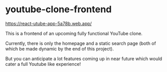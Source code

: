# youtube-clone-frontend
https://react-utube-app-5a78b.web.app/

This is a frontend of an upcoming fully functional YouTube clone. 

Currently, there is only the homepage and a static search page (both of which be made dynamic by the end of this project). 

But you can anticipate a lot features coming up in near future which would cater a full Youtube like experience!
